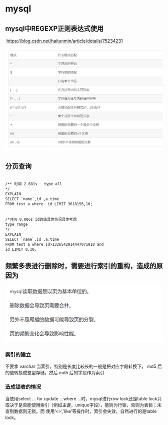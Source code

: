# mysql

## mysql中REGEXP正则表达式使用

​		https://blog.csdn.net/haitunmin/article/details/75234231

![mysql中的REGEXP匹配规则](assets/mysql%E4%B8%AD%E7%9A%84REGEXP%E5%8C%B9%E9%85%8D%E8%A7%84%E5%88%99.PNG)

## 分页查询

```mysql

/** 时间 2.681s   type all
*/
EXPLAIN
SELECT `name`,id ,a.time
FROM test a where  id LIMIT 3618156,10;


/*时间 0.086s id的值具体情况具体考虑
type range
*/
EXPLAIN
SELECT `name`,id ,a.time
FROM test a where id>1326542914447071910 and
id LIMIT 0,10;
```

## 频繁多表进行删除时，需要进行索引的重构，造成的原因为

![image-20201207014815801](assets/image-20201207014815801.png)

### 索引的建立

不要拿 varchar 当索引，特别是长度比较长的一般是把对应字段转换下， md5 后的值转换成整型存储，然后 md5 后的字段作为索引

### 造成锁表的情况

当使用select … for update …where …时，mysql进行row lock还是table lock只取决于是否能使用索引（例如主键，unique字段），能则为行锁，否则为表锁；未查到数据则无锁。而 使用’<>’,'like’等操作时，索引会失效，自然进行的是table lock。

